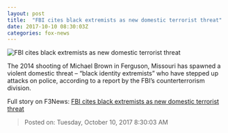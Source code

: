 ```yaml
---
layout: post
title:  "FBI cites black extremists as new domestic terrorist threat"
date: 2017-10-10 08:30:03Z
categories: fox-news
---
```


![FBI cites black extremists as new domestic terrorist threat](http://a57.foxnews.com/images.foxnews.com/content/fox-news/us/2017/10/10/fbi-cites-black-extremists-as-new-domestic-terrorist-threat/_jcr_content/article-text/article-par-3/inline_spotlight_ima/image.img.jpg/612/344/1507580774456.jpg?ve=1&tl=1)

The 2014 shooting of Michael Brown in Ferguson, Missouri has spawned a violent domestic threat – “black identity extremists” who have stepped up attacks on police, according to a report by the FBI’s counterterrorism division.


Full story on F3News: [FBI cites black extremists as new domestic terrorist threat](http://www.f3nws.com/n/mWsncG)

> Posted on: Tuesday, October 10, 2017 8:30:03 AM
